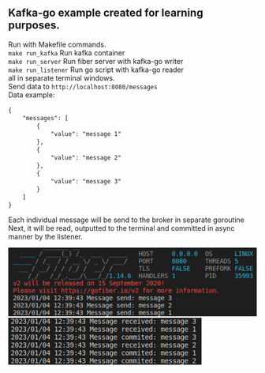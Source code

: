 ## Kafka-go example created for learning purposes.
Run with Makefile commands.  
`make run_kafka` Run kafka container  
`make run_server` Run fiber server with kafka-go writer  
`make run_listener` Run go script with kafka-go reader  
all in separate terminal windows.  
Send data to `http://localhost:8080/messages`  
Data example:  
```
{
    "messages": [
        {
            "value": "message 1"
        },
        {
            "value": "message 2"
        },
        {
            "value": "message 3"
        }
    ]
}
```  
Each individual message will be send to the broker in separate goroutine  
Next, it will be read, outputted to the terminal and committed in async manner by the listener.  
  
![Screenshot](screenshots/fiber.png)
![Screenshot](screenshots/listener.png)
